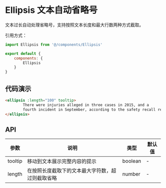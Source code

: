 # Ellipsis 文本自动省略号

文本过长自动处理省略号，支持按照文本长度和最大行数两种方式截取。

引用方式：

```javascript
import Ellipsis from '@/components/Ellipsis'

export default {
    components: {
        Ellipsis
    }
}
```

## 代码演示

```html
<ellipsis :length="100" tooltip>
        There were injuries alleged in three cases in 2015, and a
        fourth incident in September, according to the safety recall report. After meeting with US regulators in October, the firm decided to issue a voluntary recall.
</ellipsis>
```

## API


参数 | 说明 | 类型 | 默认值
----|------|-----|------
tooltip | 移动到文本展示完整内容的提示 | boolean | -
length | 在按照长度截取下的文本最大字符数，超过则截取省略 | number | -